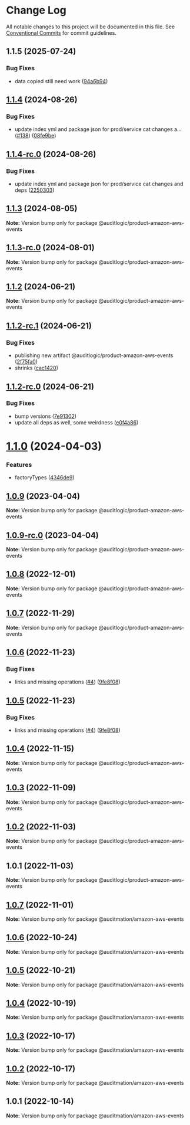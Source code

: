 # Change Log

All notable changes to this project will be documented in this file.
See [Conventional Commits](https://conventionalcommits.org) for commit guidelines.

## 1.1.5 (2025-07-24)


### Bug Fixes

* data copied still need work ([94a6b94](https://github.com/zerobias-org/product/commit/94a6b942fb0516367548599d739529536132755a))





## [1.1.4](https://github.com/auditlogic/product/compare/@auditlogic/product-amazon-aws-events@1.1.3...@auditlogic/product-amazon-aws-events@1.1.4) (2024-08-26)


### Bug Fixes

* update index yml and package json for prod/service cat changes a… ([#138](https://github.com/auditlogic/product/issues/138)) ([08fe9be](https://github.com/auditlogic/product/commit/08fe9beb1c8457462a19bc69caa02e6212d97e1a))





## [1.1.4-rc.0](https://github.com/auditlogic/product/compare/@auditlogic/product-amazon-aws-events@1.1.3...@auditlogic/product-amazon-aws-events@1.1.4-rc.0) (2024-08-26)


### Bug Fixes

* update index yml and package json for prod/service cat changes and deps ([2250303](https://github.com/auditlogic/product/commit/225030363a363608240135b7ebed386b28f01e4b))





## [1.1.3](https://github.com/auditlogic/product/compare/@auditlogic/product-amazon-aws-events@1.1.2...@auditlogic/product-amazon-aws-events@1.1.3) (2024-08-05)

**Note:** Version bump only for package @auditlogic/product-amazon-aws-events





## [1.1.3-rc.0](https://github.com/auditlogic/product/compare/@auditlogic/product-amazon-aws-events@1.1.2...@auditlogic/product-amazon-aws-events@1.1.3-rc.0) (2024-08-01)

**Note:** Version bump only for package @auditlogic/product-amazon-aws-events





## [1.1.2](https://github.com/auditlogic/product/compare/@auditlogic/product-amazon-aws-events@1.1.2-rc.1...@auditlogic/product-amazon-aws-events@1.1.2) (2024-06-21)

**Note:** Version bump only for package @auditlogic/product-amazon-aws-events





## [1.1.2-rc.1](https://github.com/auditlogic/product/compare/@auditlogic/product-amazon-aws-events@1.1.2-rc.0...@auditlogic/product-amazon-aws-events@1.1.2-rc.1) (2024-06-21)


### Bug Fixes

* publishing new artifact @auditlogic/product-amazon-aws-events ([2f75fa0](https://github.com/auditlogic/product/commit/2f75fa0fddc280a4c369e08ee437e75479d25eba))
* shrinks ([cac1420](https://github.com/auditlogic/product/commit/cac14200fefcd8183ab69fe89a47bd3f70f563e9))





## [1.1.2-rc.0](https://github.com/auditlogic/product/compare/@auditlogic/product-amazon-aws-events@1.1.0...@auditlogic/product-amazon-aws-events@1.1.2-rc.0) (2024-06-21)


### Bug Fixes

* bump versions ([7e91302](https://github.com/auditlogic/product/commit/7e913023b8b312150ed7762c32fbbe616be71de5))
* update all deps as well, some weirdness ([e0f4a86](https://github.com/auditlogic/product/commit/e0f4a864714e2d3de6bbf3da014d5312fe53be2f))





# [1.1.0](https://github.com/auditlogic/product/compare/@auditlogic/product-amazon-aws-events@1.0.9...@auditlogic/product-amazon-aws-events@1.1.0) (2024-04-03)


### Features

* factoryTypes ([4346de9](https://github.com/auditlogic/product/commit/4346de92693aee892fccf725338ffc7b80ab182b))





## [1.0.9](https://github.com/auditlogic/product/compare/@auditlogic/product-amazon-aws-events@1.0.8...@auditlogic/product-amazon-aws-events@1.0.9) (2023-04-04)

**Note:** Version bump only for package @auditlogic/product-amazon-aws-events





## [1.0.9-rc.0](https://github.com/auditlogic/product/compare/@auditlogic/product-amazon-aws-events@1.0.8...@auditlogic/product-amazon-aws-events@1.0.9-rc.0) (2023-04-04)

**Note:** Version bump only for package @auditlogic/product-amazon-aws-events





## [1.0.8](https://github.com/auditlogic/product/compare/@auditlogic/product-amazon-aws-events@1.0.7...@auditlogic/product-amazon-aws-events@1.0.8) (2022-12-01)

**Note:** Version bump only for package @auditlogic/product-amazon-aws-events





## [1.0.7](https://github.com/auditlogic/product/compare/@auditlogic/product-amazon-aws-events@1.0.6...@auditlogic/product-amazon-aws-events@1.0.7) (2022-11-29)

**Note:** Version bump only for package @auditlogic/product-amazon-aws-events





## [1.0.6](https://github.com/auditlogic/product/compare/@auditlogic/product-amazon-aws-events@1.0.4...@auditlogic/product-amazon-aws-events@1.0.6) (2022-11-23)


### Bug Fixes

* links and missing operations ([#4](https://github.com/auditlogic/product/issues/4)) ([9fe8f08](https://github.com/auditlogic/product/commit/9fe8f08fe7c57fdb79f991ac35bd6ac2e7dcad38))





## [1.0.5](https://github.com/auditlogic/product/compare/@auditlogic/product-amazon-aws-events@1.0.4...@auditlogic/product-amazon-aws-events@1.0.5) (2022-11-23)


### Bug Fixes

* links and missing operations ([#4](https://github.com/auditlogic/product/issues/4)) ([9fe8f08](https://github.com/auditlogic/product/commit/9fe8f08fe7c57fdb79f991ac35bd6ac2e7dcad38))





## [1.0.4](https://github.com/auditlogic/product/compare/@auditlogic/product-amazon-aws-events@1.0.3...@auditlogic/product-amazon-aws-events@1.0.4) (2022-11-15)

**Note:** Version bump only for package @auditlogic/product-amazon-aws-events





## [1.0.3](https://github.com/auditlogic/product/compare/@auditlogic/product-amazon-aws-events@1.0.2...@auditlogic/product-amazon-aws-events@1.0.3) (2022-11-09)

**Note:** Version bump only for package @auditlogic/product-amazon-aws-events





## [1.0.2](https://github.com/auditlogic/product/compare/@auditlogic/product-amazon-aws-events@1.0.1...@auditlogic/product-amazon-aws-events@1.0.2) (2022-11-03)

**Note:** Version bump only for package @auditlogic/product-amazon-aws-events





## 1.0.1 (2022-11-03)

**Note:** Version bump only for package @auditlogic/product-amazon-aws-events





## [1.0.7](https://github.com/auditmation/store-content/compare/@auditmation/amazon-aws-events@1.0.6...@auditmation/amazon-aws-events@1.0.7) (2022-11-01)

**Note:** Version bump only for package @auditmation/amazon-aws-events





## [1.0.6](https://github.com/auditmation/store-content/compare/@auditmation/amazon-aws-events@1.0.5...@auditmation/amazon-aws-events@1.0.6) (2022-10-24)

**Note:** Version bump only for package @auditmation/amazon-aws-events





## [1.0.5](https://github.com/auditmation/store-content/compare/@auditmation/amazon-aws-events@1.0.4...@auditmation/amazon-aws-events@1.0.5) (2022-10-21)

**Note:** Version bump only for package @auditmation/amazon-aws-events





## [1.0.4](https://github.com/auditmation/store-content/compare/@auditmation/amazon-aws-events@1.0.3...@auditmation/amazon-aws-events@1.0.4) (2022-10-19)

**Note:** Version bump only for package @auditmation/amazon-aws-events





## [1.0.3](https://github.com/auditmation/store-content/compare/@auditmation/amazon-aws-events@1.0.2...@auditmation/amazon-aws-events@1.0.3) (2022-10-17)

**Note:** Version bump only for package @auditmation/amazon-aws-events





## [1.0.2](https://github.com/auditmation/store-content/compare/@auditmation/amazon-aws-events@1.0.1...@auditmation/amazon-aws-events@1.0.2) (2022-10-17)

**Note:** Version bump only for package @auditmation/amazon-aws-events





## 1.0.1 (2022-10-14)

**Note:** Version bump only for package @auditmation/amazon-aws-events
